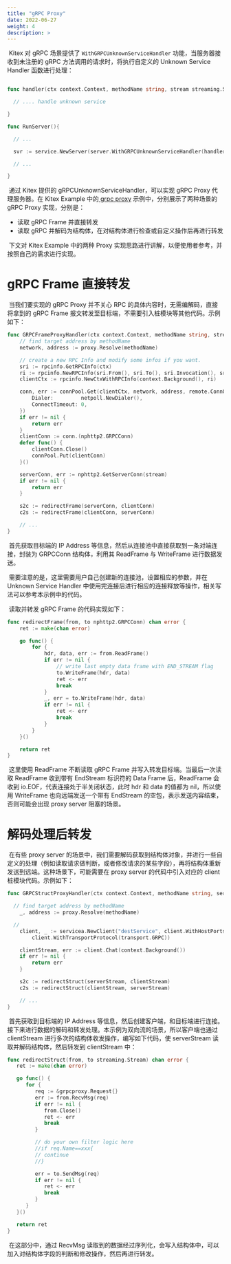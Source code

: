 ```yaml
---
title: "gRPC Proxy"
date: 2022-06-27
weight: 4
description: >
---
```


​	Kitex 对 gRPC 场景提供了 `WithGRPCUnknownServiceHandler` 功能，当服务器接收到未注册的 gRPC 方法调用的请求时，将执行自定义的 Unknown Service Handler 函数进行处理：

```go

func handler(ctx context.Context, methodName string, stream streaming.Stream) error {

  // .... handle unknown service

}

func RunServer(){

  // ...

  svr := service.NewServer(server.WithGRPCUnknownServiceHandler(handler),xxx,xxx)

  // ...

}

```

​	通过 Kitex 提供的 gRPCUnknownServiceHandler，可以实现 gRPC Proxy 代理服务器。在 Kitex Example 中的[ grpc proxy](https://github.com/cloudwego/kitex-examples) 示例中，分别展示了两种场景的 gRPC Proxy 实现，分别是：

- 读取 gRPC Frame 并直接转发
- 读取 gRPC 并解码为结构体，在对结构体进行检查或自定义操作后再进行转发

​	下文对 Kitex Example 中的两种 Proxy 实现思路进行讲解，以便使用者参考，并按照自己的需求进行实现。

# gRPC Frame 直接转发

​	当我们要实现的 gRPC Proxy 并不关心 RPC 的具体内容时，无需编解码，直接将拿到的 gRPC Frame 报文转发至目标端，不需要引入桩模块等其他代码。示例如下：

```go
func GRPCFrameProxyHandler(ctx context.Context, methodName string, stream streaming.Stream) error {
	// find target address by methodName
	network, address := proxy.Resolve(methodName)

	// create a new RPC Info and modify some infos if you want.
	sri := rpcinfo.GetRPCInfo(ctx)
	ri := rpcinfo.NewRPCInfo(sri.From(), sri.To(), sri.Invocation(), sri.Config(), sri.Stats())
	clientCtx := rpcinfo.NewCtxWithRPCInfo(context.Background(), ri)

	conn, err := connPool.Get(clientCtx, network, address, remote.ConnOption{
		Dialer:         netpoll.NewDialer(),
		ConnectTimeout: 0,
	})
	if err != nil {
		return err
	}
	clientConn := conn.(nphttp2.GRPCConn)
	defer func() {
		clientConn.Close()
		connPool.Put(clientConn)
	}()

	serverConn, err := nphttp2.GetServerConn(stream)
	if err != nil {
		return err
	}

	s2c := redirectFrame(serverConn, clientConn)
	c2s := redirectFrame(clientConn, serverConn)

	// ...
}
```

​	首先获取目标端的 IP Address 等信息，然后从连接池中直接获取到一条对端连接，封装为 GRPCConn 结构体，利用其 ReadFrame 与 WriteFrame 进行数据发送。

​	需要注意的是，这里需要用户自己创建新的连接池，设置相应的参数，并在 Unknown Service Handler 中使用完连接后进行相应的连接释放等操作，相关写法可以参考本示例中的代码。

​	读取并转发 gRPC Frame 的代码实现如下：

```go
func redirectFrame(from, to nphttp2.GRPCConn) chan error {
	ret := make(chan error)

	go func() {
		for {
			hdr, data, err := from.ReadFrame()
			if err != nil {
				// write last empty data frame with END_STREAM flag
				to.WriteFrame(hdr, data)
				ret <- err
				break
			}
			_, err = to.WriteFrame(hdr, data)
			if err != nil {
				ret <- err
				break
			}
		}
	}()

	return ret
}
```

​	这里使用 ReadFrame 不断读取 gRPC Frame 并写入转发目标端。当最后一次读取 ReadFrame 收到带有 EndStream 标识符的 Data Frame 后，ReadFrame 会收到 io.EOF，代表连接处于半关闭状态，此时 hdr 和 data 的值都为 nil，所以使用 WriteFrame 也向远端发送一个带有 EndStream 的空包，表示发送内容结束，否则可能会出现 proxy server 阻塞的场景。



# 解码处理后转发

​	在有些 proxy server 的场景中，我们需要解码获取到结构体对象，并进行一些自定义的处理（例如读取请求做判断，或者修改请求的某些字段），再将结构体重新发送到远端。这种场景下，可能需要在 proxy server 的代码中引入对应的 client 桩模块代码。示例如下：

```go
func GRPCStructProxyHandler(ctx context.Context, methodName string, serverStream streaming.Stream) error {

  // find target address by methodName
	_, address := proxy.Resolve(methodName)

  //
	client, _ := servicea.NewClient("destService", client.WithHostPorts(address),
		client.WithTransportProtocol(transport.GRPC))

	clientStream, err := client.Chat(context.Background())
	if err != nil {
		return err
	}

	s2c := redirectStruct(serverStream, clientStream)
	c2s := redirectStruct(clientStream, serverStream)

	// ...
}

```

​	首先获取到目标端的 IP Address 等信息，然后创建客户端，和目标端进行连接。接下来进行数据的解码和转发处理。本示例为双向流的场景，所以客户端也通过 clientStream 进行多次的结构体收发操作，编写如下代码，使 serverStream 读取并解码结构体，然后转发到 clientStream 中：

```go
func redirectStruct(from, to streaming.Stream) chan error {
   ret := make(chan error)

   go func() {
      for {
         req := &grpcproxy.Request{}
         err := from.RecvMsg(req)
         if err != nil {
            from.Close()
            ret <- err
            break
         }

         // do your own filter logic here
         //if req.Name==xxx{
         // continue
         //}

         err = to.SendMsg(req)
         if err != nil {
            ret <- err
            break
         }
      }
   }()

   return ret
}
```

​	在这部分中，通过 RecvMsg 读取到的数据经过序列化，会写入结构体中，可以加入对结构体字段的判断和修改操作，然后再进行转发。
